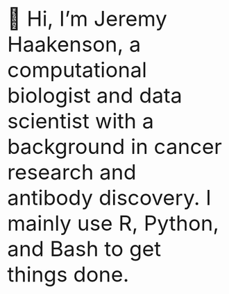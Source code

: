 <font size="12">
👋 Hi, I’m Jeremy Haakenson, a computational biologist and data scientist with a background in cancer research and antibody discovery.  I mainly use R, Python, and Bash to get things done.
</font>
<!---
jhaak1/jhaak1 is a ✨ special ✨ repository because its `README.md` (this file) appears on your GitHub profile.
You can click the Preview link to take a look at your changes.
--->
